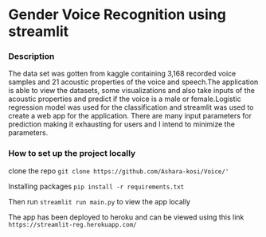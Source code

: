 # Gender Voice Recognition using streamlit

### Description
The data set was gotten from kaggle containing 3,168 recorded voice samples and 21 acoustic properties of the voice and speech.The application is able to view the datasets, 
some visualizations and also take inputs of the acoustic properties and predict if the voice is a male or female.Logistic regression model was used for the classification and streamlit was used to create a web app for the application.
There are many input parameters for prediction making it exhausting for users and I intend to minimize the parameters.

### How to set up the project locally
clone the repo
`git clone https://github.com/Ashara-kosi/Voice/'`

Installing packages 
`pip install -r requirements.txt`

Then run
`streamlit run main.py` to view the app locally

The app has been deployed to heroku and can be viewed using this link `https://streamlit-reg.herokuapp.com/`
